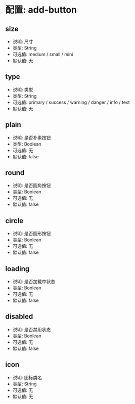 # 配置: add-button

## size

* 说明: 尺寸
* 类型: String
* 可选值: medium / small / mini
* 默认值: 无

## type

* 说明: 类型
* 类型: String
* 可选值: primary / success / warning / danger / info / text
* 默认值: 无

## plain

* 说明: 是否朴素按钮
* 类型: Boolean
* 可选值: 无
* 默认值: false

## round

* 说明: 是否圆角按钮
* 类型: Boolean
* 可选值: 无
* 默认值: false

## circle

* 说明: 是否圆形按钮
* 类型: Boolean
* 可选值: 无
* 默认值: false

## loading

* 说明: 是否加载中状态
* 类型: Boolean
* 可选值: 无
* 默认值: false

## disabled

* 说明: 是否禁用状态
* 类型: Boolean
* 可选值: 无
* 默认值: false

## icon

* 说明: 图标类名
* 类型: String
* 可选值: 无
* 默认值: 无
